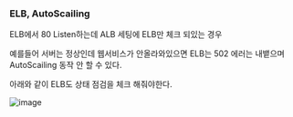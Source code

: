 ### ELB, AutoScailing

ELB에서 80 Listen하는데 ALB 세팅에 ELB만 체크 되있는 경우

예를들어 서버는 정상인데 웹서비스가 안올라와있으면 ELB는 502 에러는 내뱉으며 AutoScailing 동작 안 할 수 있다.

아래와 같이 ELB도 상태 점검을 체크 해줘야한다.

![image](https://user-images.githubusercontent.com/38831314/143664080-7fe11ac9-575f-4b0d-a831-863f9f0d352d.png)
